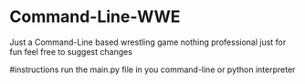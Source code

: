 # Command-Line-WWE
Just a Command-Line based wrestling game
nothing professional just for fun
feel free to suggest changes

#instructions
run the main.py file in you command-line or python interpreter
